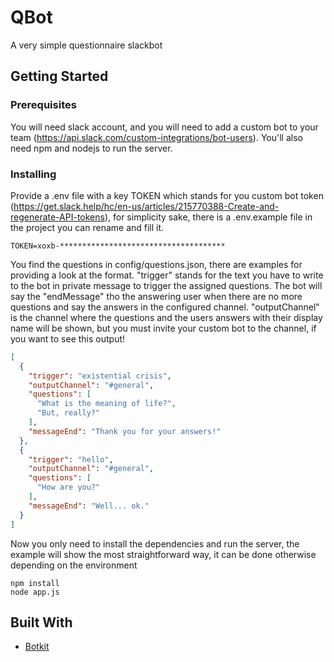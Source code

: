 # QBot

A very simple questionnaire slackbot

## Getting Started

### Prerequisites

You will need slack account, and you will need to add a custom bot to your team (https://api.slack.com/custom-integrations/bot-users).
You'll also need npm and nodejs to run the server.

### Installing

Provide a .env file with a key TOKEN which stands for you custom bot token (https://get.slack.help/hc/en-us/articles/215770388-Create-and-regenerate-API-tokens), for simplicity sake, there is a .env.example file in the project you can rename and fill it.

```
TOKEN=xoxb-*************************************
```

You find the questions in config/questions.json, there are examples for providing a look at the format. "trigger" stands for the text you have to write to the bot in private message to trigger the assigned questions. The bot will say the "endMessage" tho the answering user when there are no more questions and say the answers in the configured channel. "outputChannel"  is the channel where the questions and the users answers with their display name will be shown, but you must invite your custom bot to the channel, if you want to see this output!

```json
[
  {
    "trigger": "existential crisis",
    "outputChannel": "#general",
    "questions": [
      "What is the meaning of life?",
      "But, really?"
    ],
    "messageEnd": "Thank you for your answers!"
  },
  {
    "trigger": "hello",
    "outputChannel": "#general",
    "questions": [
      "How are you?"
    ],
    "messageEnd": "Well... ok."
  }
]

```

Now you only need to install the dependencies and run the server, the example will show the most straightforward way, it can be done otherwise depending on the environment

```
npm install
node app.js
```

## Built With

* [Botkit](https://github.com/howdyai/botkit/blob/master/docs/readme.md)
